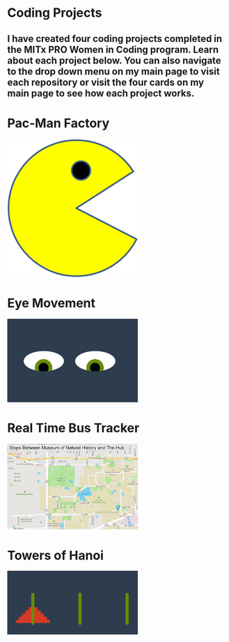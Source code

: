 # Coding Projects

## I have created four coding projects completed in the MITx PRO Women in Coding program. Learn about each project below. You can also navigate to the drop down menu on my main page to visit each repository or visit the four cards on my main page to see how each project works.

# Pac-Man Factory

<img src="pacman1.png" width='300px'>

# Eye Movement

<img src="eyeimage.png" width='300px'>

# Real Time Bus Tracker

<img src="busmap.png" width='300px'>

# Towers of Hanoi

<img src="towerimage.png" width='300px'>
